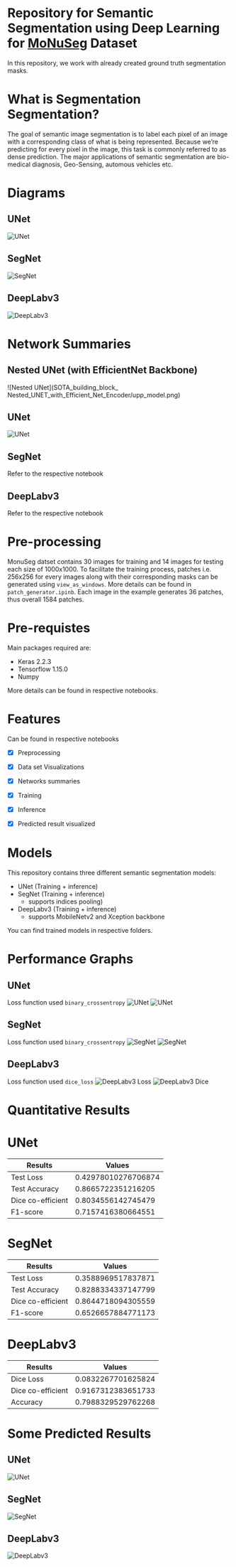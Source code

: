 ﻿# Repository for Semantic Segmentation using Deep Learning for [MoNuSeg](https://monuseg.grand-challenge.org/Data/) Dataset

In this repository, we work with already created ground truth segmentation masks.

# What is Segmentation Segmentation?
The goal of semantic image segmentation is to label each pixel of an image with a corresponding class of what is being represented.
Because we’re predicting for every pixel in the image, this task is commonly referred to as dense prediction. The major applications of semantic segmentation
are bio-medical diagnosis, Geo-Sensing, automous vehicles etc.

# Diagrams

## UNet
![UNet](Images/UNet.png)
## SegNet
![SegNet](Images/SegNet.png)
## DeepLabv3
![DeepLabv3](Images/DeepLabv3.png)

# Network Summaries
## Nested UNet (with EfficientNet Backbone)
![Nested UNet](SOTA_building_block_ Nested_UNET_with_Efficient_Net_Encoder/upp_model.png)

## UNet
![UNet](Unet/model_plot_unet.png)
## SegNet
Refer to the respective notebook
## DeepLabv3
Refer  to the respective notebook



# Pre-processing
MonuSeg datset contains 30 images for training and 14 images for testing each size of 1000x1000. 
To facilitate the training process, patches i.e. 256x256 for every images along with their corresponding masks can be generated using
`view_as_windows`. More details can be found in `patch_generator.ipinb`. Each image in the example generates 36 patches, thus overall 1584 patches.

# Pre-requistes
Main packages required are:
 - Keras 2.2.3
 - Tensorflow 1.15.0
 - Numpy
 
 
More details can be found in respective notebooks.

# Features
Can be found in respective notebooks
 - [x] Preprocessing
 - [x] Data set Visualizations
 - [x] Networks summaries
 - [x] Training
 - [x] Inference
 - [x] Predicted result visualized
 

# Models

This repository contains three different semantic segmentation models:
 - UNet (Training + inference)
 - SegNet (Training + inference)
	- supports indices pooling)
 - DeepLabv3 (Training + inference)
	- supports MobileNetv2 and Xception backbone

You can find trained models in respective folders.

# Performance Graphs

## UNet
Loss function used `binary_crossentropy`
![UNet](Graphs/unet_loss.PNG)
![UNet](Graphs/unet_Dice_coefficent.PNG)

## SegNet
Loss function used `binary_crossentropy`
![SegNet](Graphs/segnet_loss.PNG)
![SegNet](Graphs/segnet_dice_coefficient.PNG)

## DeepLabv3
Loss function used `dice_loss`
![DeepLabv3 Loss](Graphs/deep_Dice_Loss.PNG)
![DeepLabv3 Dice](Graphs/deep_Dice_Co-efficient.PNG)

# Quantitative Results
# UNet
Results | Values
------------ | -------------
Test Loss | 0.42978010276706874
Test Accuracy | 0.8665722351216205
Dice co-efficient |0.8034556142745479
F1-score | 0.7157416380664551

# SegNet
Results | Values
------------ | -------------
Test Loss| 0.3588969517837871
Test Accuracy| 0.8288334337147799
Dice co-efficient | 0.8644718094305559
F1-score| 0.6526657884771173

# DeepLabv3
Results | Values
------------ | -------------
Dice Loss | 0.0832267701625824
Dice co-efficient | 0.9167312383651733
Accuracy | 0.7988329529762268

# Some Predicted Results
## UNet
![UNet](Graphs/Unet_1_prediction.PNG)

## SegNet
![SegNet](Graphs/segnet_1_prediction.PNG)

## DeepLabv3
![DeepLabv3](Graphs/deep_1_prediction.PNG)





